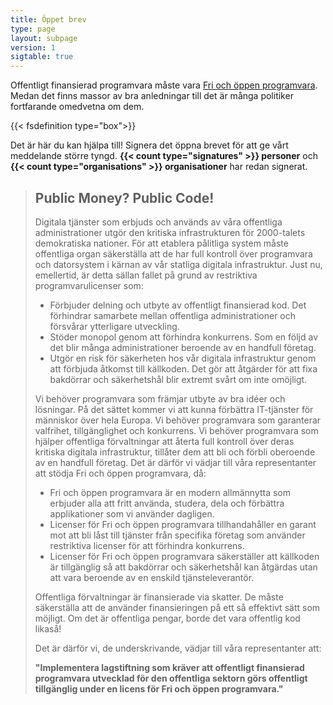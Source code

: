 ```yaml
---
title: Öppet brev
type: page
layout: subpage
version: 1
sigtable: true
---
```


Offentligt finansierad programvara måste vara [Fri och öppen programvara][fs].
Medan det finns massor av bra anledningar till det är många politiker
fortfarande omedvetna om dem.

{{< fsdefinition type="box">}}

Det är här du kan hjälpa till! Signera det öppna brevet för att ge vårt
meddelande större tyngd. **{{< count type="signatures" >}} personer** och **{{<
count type="organisations" >}} organisationer** har redan signerat.

> ## Public Money? Public Code!
>
> Digitala tjänster som erbjuds och används av våra offentliga administrationer
> utgör den kritiska infrastrukturen för 2000-talets demokratiska nationer. För
> att etablera pålitliga system måste offentliga organ säkerställa att de har
> full kontroll över programvara och datorsystem i kärnan av vår statliga
> digitala infrastruktur. Just nu, emellertid, är detta sällan fallet på grund av
> restriktiva programvarulicenser som:
>
> * Förbjuder delning och utbyte av offentligt finansierad kod. Det förhindrar
>   samarbete mellan offentliga administrationer och försvårar ytterligare
>   utveckling.
> * Stöder monopol genom att förhindra konkurrens. Som en följd av det blir många
>   administrationer beroende av en handfull företag.
> * Utgör en risk för säkerheten hos vår digitala infrastruktur genom att förbjuda
>   åtkomst till källkoden. Det gör att åtgärder för att fixa bakdörrar och
>   säkerhetshål blir extremt svårt om inte omöjligt.
>
> Vi behöver programvara som främjar utbyte av bra idéer och lösningar. På det
> sättet kommer vi att kunna förbättra IT-tjänster för människor över hela
> Europa. Vi behöver programvara som garanterar valfrihet, tillgänglighet och
> konkurrens. Vi behöver programvara som hjälper offentliga förvaltningar att
> återta full kontroll över deras kritiska digitala infrastruktur, tillåter dem
> att bli och förbli oberoende av en handfull företag. Det är därför vi vädjar
> till våra representanter att stödja Fri och öppen programvara, då:
>
> * Fri och öppen programvara är en modern allmännytta som erbjuder alla att
>   fritt använda, studera, dela och förbättra applikationer som vi använder
>   dagligen.
> * Licenser för Fri och öppen programvara tillhandahåller en garant mot att bli
>   låst till tjänster från specifika företag som använder restriktiva licenser
>   för att förhindra konkurrens.
> * Licenser för Fri och öppen programvara säkerställer att källkoden är
>   tillgänglig så att bakdörrar och säkerhetshål kan åtgärdas utan att vara
>   beroende av en enskild tjänsteleverantör.
>
> Offentliga förvaltningar är finansierade via skatter. De måste säkerställa att
> de använder finansieringen på ett så effektivt sätt som möjligt. Om det är
> offentliga pengar, borde det vara offentlig kod likaså!
>
> Det är därför vi, de underskrivande, vädjar till våra representanter att:
>
> **"Implementera lagstiftning som kräver att offentligt finansierad programvara
> utvecklad för den offentliga sektorn görs offentligt tillgänglig under en
> licens för Fri och öppen programvara."**

[fs]: https://fsfe.org/freesoftware/ "Fri programvara ger alla rätten att använda, studera, dela och förbättra programvara. Det främjar andra fundamentala friheter som yttrandefrihet, fri press och integritet"

